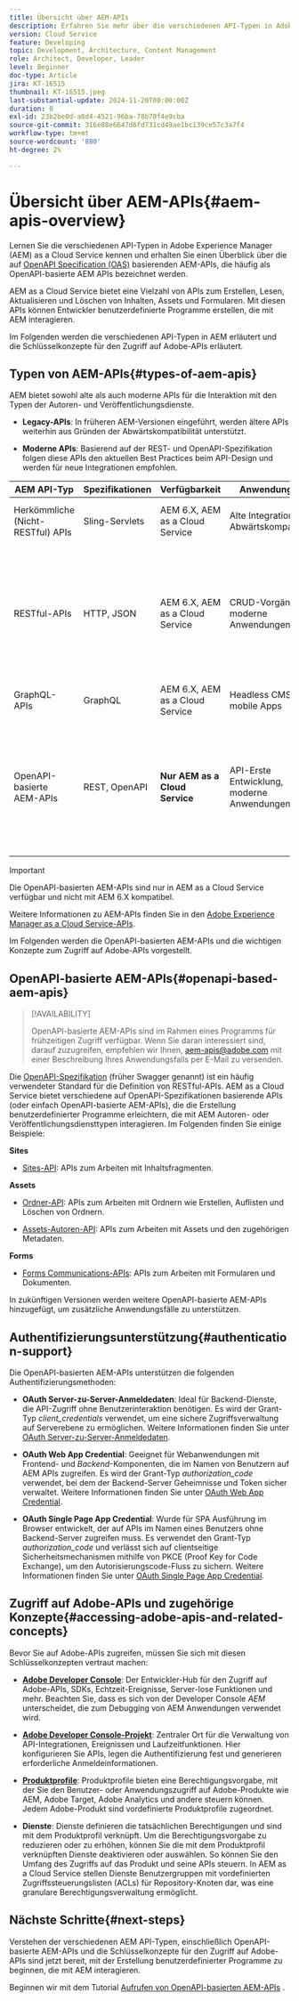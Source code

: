 ```yaml
---
title: Übersicht über AEM-APIs
description: Erfahren Sie mehr über die verschiedenen API-Typen in Adobe Experience Manager (AEM) und erhalten Sie einen Überblick über OpenAPI Specification-basierte APIs, die häufig als OpenAPI-basierte AEM-APIs bezeichnet werden.
version: Cloud Service
feature: Developing
topic: Development, Architecture, Content Management
role: Architect, Developer, Leader
level: Beginner
doc-type: Article
jira: KT-16515
thumbnail: KT-16515.jpeg
last-substantial-update: 2024-11-20T00:00:00Z
duration: 0
exl-id: 23b2be0d-a8d4-4521-96ba-78b70f4e9cba
source-git-commit: 316e08e6647d6fd731cd49ae1bc139ce57c3a7f4
workflow-type: tm+mt
source-wordcount: '880'
ht-degree: 2%

---
```


# Übersicht über AEM-APIs{#aem-apis-overview}

Lernen Sie die verschiedenen API-Typen in Adobe Experience Manager (AEM) as a Cloud Service kennen und erhalten Sie einen Überblick über die auf [OpenAPI Specification (OAS)](https://swagger.io/specification/) basierenden AEM-APIs, die häufig als OpenAPI-basierte AEM APIs bezeichnet werden.

AEM as a Cloud Service bietet eine Vielzahl von APIs zum Erstellen, Lesen, Aktualisieren und Löschen von Inhalten, Assets und Formularen. Mit diesen APIs können Entwickler benutzerdefinierte Programme erstellen, die mit AEM interagieren.

Im Folgenden werden die verschiedenen API-Typen in AEM erläutert und die Schlüsselkonzepte für den Zugriff auf Adobe-APIs erläutert.

## Typen von AEM-APIs{#types-of-aem-apis}

AEM bietet sowohl alte als auch moderne APIs für die Interaktion mit den Typen der Autoren- und Veröffentlichungsdienste.

- **Legacy-APIs**: In früheren AEM-Versionen eingeführt, werden ältere APIs weiterhin aus Gründen der Abwärtskompatibilität unterstützt.

- **Moderne APIs**: Basierend auf der REST- und OpenAPI-Spezifikation folgen diese APIs den aktuellen Best Practices beim API-Design und werden für neue Integrationen empfohlen.


| AEM API-Typ | Spezifikationen | Verfügbarkeit | Anwendungsfall | Beispiel |
| --- | --- | --- | --- | --- |
| Herkömmliche (Nicht-RESTful) APIs | Sling-Servlets | AEM 6.X, AEM as a Cloud Service | Alte Integrationen, Abwärtskompatibilität | [Query Builder-API](https://experienceleague.adobe.com/en/docs/experience-manager-cloud-service/content/implementing/developing/full-stack/search/query-builder-api) und andere |
| RESTful-APIs | HTTP, JSON | AEM 6.X, AEM as a Cloud Service | CRUD-Vorgänge, moderne Anwendungen | [Assets HTTP API](https://experienceleague.adobe.com/de/docs/experience-manager-cloud-service/content/assets/admin/mac-api-assets), [Workflow REST API](https://experienceleague.adobe.com/en/docs/experience-manager-65/content/implementing/developing/extending-aem/extending-workflows/workflows-program-interaction#using-the-workflow-rest-api), [JSON Exporter for Content Services](https://experienceleague.adobe.com/en/docs/experience-manager-cloud-service/content/implementing/developing/full-stack/components-templates/json-exporter) und andere |
| GraphQL-APIs | GraphQL | AEM 6.X, AEM as a Cloud Service | Headless CMS, SPA, mobile Apps | [GraphQL-API](https://experienceleague.adobe.com/en/docs/experience-manager-cloud-service/content/headless/graphql-api/content-fragments) |
| OpenAPI-basierte AEM-APIs | REST, OpenAPI | **Nur AEM as a Cloud Service** | API-Erste Entwicklung, moderne Anwendungen | [Assets-Autoren-API](https://developer.adobe.com/experience-cloud/experience-manager-apis/api/experimental/assets/author/), [Ordner-API](https://developer.adobe.com/experience-cloud/experience-manager-apis/api/experimental/folders/), [AEM Sites-API](https://developer.adobe.com/experience-cloud/experience-manager-apis/api/experimental/sites/delivery/), [Forms Acrobat Services](https://developer.adobe.com/experience-cloud/experience-manager-apis/api/experimental/document/) und andere |

>[!IMPORTANT]
>
>Die OpenAPI-basierten AEM-APIs sind nur in AEM as a Cloud Service verfügbar und nicht mit AEM 6.X kompatibel.

Weitere Informationen zu AEM-APIs finden Sie in den [Adobe Experience Manager as a Cloud Service-APIs](https://developer.adobe.com/experience-cloud/experience-manager-apis/).

Im Folgenden werden die OpenAPI-basierten AEM-APIs und die wichtigen Konzepte zum Zugriff auf Adobe-APIs vorgestellt.

## OpenAPI-basierte AEM-APIs{#openapi-based-aem-apis}

>[!AVAILABILITY]
>
>OpenAPI-basierte AEM-APIs sind im Rahmen eines Programms für frühzeitigen Zugriff verfügbar. Wenn Sie daran interessiert sind, darauf zuzugreifen, empfehlen wir Ihnen, [aem-apis@adobe.com](mailto:aem-apis@adobe.com) mit einer Beschreibung Ihres Anwendungsfalls per E-Mail zu versenden.

Die [OpenAPI-Spezifikation](https://swagger.io/specification/) (früher Swagger genannt) ist ein häufig verwendeter Standard für die Definition von RESTful-APIs. AEM as a Cloud Service bietet verschiedene auf OpenAPI-Spezifikationen basierende APIs (oder einfach OpenAPI-basierte AEM-APIs), die die Erstellung benutzerdefinierter Programme erleichtern, die mit AEM Autoren- oder Veröffentlichungsdiensttypen interagieren. Im Folgenden finden Sie einige Beispiele:

**Sites**

- [Sites-API](https://developer.adobe.com/experience-cloud/experience-manager-apis/api/experimental/sites/delivery/): APIs zum Arbeiten mit Inhaltsfragmenten.

**Assets**

- [Ordner-API](https://developer.adobe.com/experience-cloud/experience-manager-apis/api/experimental/folders/): APIs zum Arbeiten mit Ordnern wie Erstellen, Auflisten und Löschen von Ordnern.

- [Assets-Autoren-API](https://developer.adobe.com/experience-cloud/experience-manager-apis/api/experimental/assets/author/): APIs zum Arbeiten mit Assets und den zugehörigen Metadaten.

**Forms**

- [Forms Communications-APIs](https://developer.adobe.com/experience-cloud/experience-manager-apis/api/experimental/document/): APIs zum Arbeiten mit Formularen und Dokumenten.

In zukünftigen Versionen werden weitere OpenAPI-basierte AEM-APIs hinzugefügt, um zusätzliche Anwendungsfälle zu unterstützen.

## Authentifizierungsunterstützung{#authentication-support}

Die OpenAPI-basierten AEM-APIs unterstützen die folgenden Authentifizierungsmethoden:

- **OAuth Server-zu-Server-Anmeldedaten**: Ideal für Backend-Dienste, die API-Zugriff ohne Benutzerinteraktion benötigen. Es wird der Grant-Typ _client_credentials_ verwendet, um eine sichere Zugriffsverwaltung auf Serverebene zu ermöglichen. Weitere Informationen finden Sie unter [OAuth Server-zu-Server-Anmeldedaten](https://developer.adobe.com/developer-console/docs/guides/authentication/ServerToServerAuthentication/#oauth-server-to-server-credential).

- **OAuth Web App Credential**: Geeignet für Webanwendungen mit Frontend- und _Backend_-Komponenten, die im Namen von Benutzern auf AEM APIs zugreifen. Es wird der Grant-Typ _authorization_code_ verwendet, bei dem der Backend-Server Geheimnisse und Token sicher verwaltet. Weitere Informationen finden Sie unter [OAuth Web App Credential](https://developer.adobe.com/developer-console/docs/guides/authentication/UserAuthentication/implementation/#oauth-web-app-credential).

- **OAuth Single Page App Credential**: Wurde für SPA Ausführung im Browser entwickelt, der auf APIs im Namen eines Benutzers ohne Backend-Server zugreifen muss. Es verwendet den Grant-Typ _authorization_code_ und verlässt sich auf clientseitige Sicherheitsmechanismen mithilfe von PKCE (Proof Key for Code Exchange), um den Autorisierungscode-Fluss zu sichern. Weitere Informationen finden Sie unter [OAuth Single Page App Credential](https://developer.adobe.com/developer-console/docs/guides/authentication/UserAuthentication/implementation/#oauth-single-page-app-credential).

## Zugriff auf Adobe-APIs und zugehörige Konzepte{#accessing-adobe-apis-and-related-concepts}

Bevor Sie auf Adobe-APIs zugreifen, müssen Sie sich mit diesen Schlüsselkonzepten vertraut machen:

- **[Adobe Developer Console](https://developer.adobe.com/)**: Der Entwickler-Hub für den Zugriff auf Adobe-APIs, SDKs, Echtzeit-Ereignisse, Server-lose Funktionen und mehr. Beachten Sie, dass es sich von der Developer Console _AEM_ unterscheidet, die zum Debugging von AEM Anwendungen verwendet wird.

- **[Adobe Developer Console-Projekt](https://developer.adobe.com/developer-console/docs/guides/projects/)**: Zentraler Ort für die Verwaltung von API-Integrationen, Ereignissen und Laufzeitfunktionen. Hier konfigurieren Sie APIs, legen die Authentifizierung fest und generieren erforderliche Anmeldeinformationen.

- **[Produktprofile](https://helpx.adobe.com/de/enterprise/using/manage-product-profiles.html)**: Produktprofile bieten eine Berechtigungsvorgabe, mit der Sie den Benutzer- oder Anwendungszugriff auf Adobe-Produkte wie AEM, Adobe Target, Adobe Analytics und andere steuern können. Jedem Adobe-Produkt sind vordefinierte Produktprofile zugeordnet.

- **Dienste**: Dienste definieren die tatsächlichen Berechtigungen und sind mit dem Produktprofil verknüpft. Um die Berechtigungsvorgabe zu reduzieren oder zu erhöhen, können Sie die mit dem Produktprofil verknüpften Dienste deaktivieren oder auswählen. So können Sie den Umfang des Zugriffs auf das Produkt und seine APIs steuern. In AEM as a Cloud Service stellen Dienste Benutzergruppen mit vordefinierten Zugriffssteuerungslisten (ACLs) für Repository-Knoten dar, was eine granulare Berechtigungsverwaltung ermöglicht.

## Nächste Schritte{#next-steps}

Verstehen der verschiedenen AEM API-Typen, einschließlich
OpenAPI-basierte AEM-APIs und die Schlüsselkonzepte für den Zugriff auf Adobe-APIs sind jetzt bereit, mit der Erstellung benutzerdefinierter Programme zu beginnen, die mit AEM interagieren.

Beginnen wir mit dem Tutorial [Aufrufen von OpenAPI-basierten AEM-APIs](invoke-openapi-based-aem-apis.md) .
